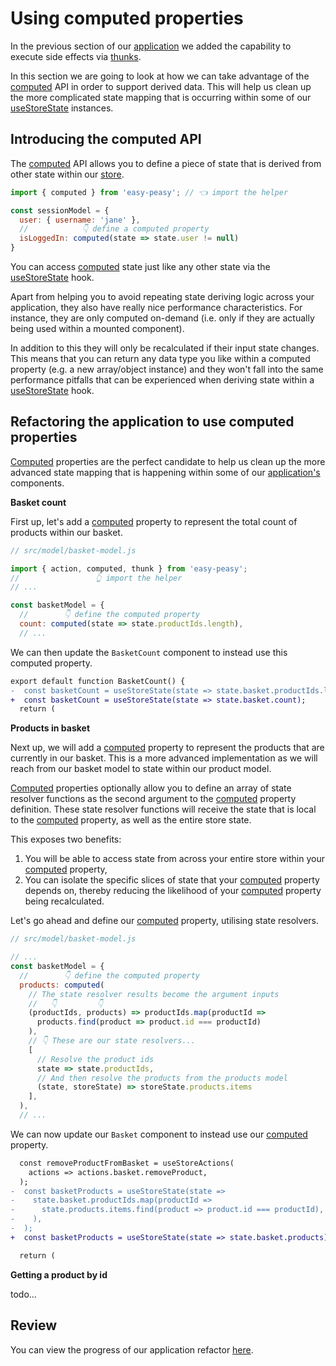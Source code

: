 # Using computed properties

In the previous section of our [application](https://codesandbox.io/s/easy-peasy-tutorial-actions-1e62s) we added the capability to execute side effects via [thunks](/docs/api/thunk).

In this section we are going to look at how we can take advantage of the [computed](/docs/api/computed) API in order to support derived data. This will help us clean up the more complicated state mapping that is occurring within some of our [useStoreState](/docs/api/use-store-state) instances.

## Introducing the computed API

The [computed](/docs/api/computed) API allows you to define a piece of state that is derived from other state within our [store](/docs/api/store).

```javascript
import { computed } from 'easy-peasy'; // 👈 import the helper

const sessionModel = {
  user: { username: 'jane' },
  //            👇 define a computed property
  isLoggedIn: computed(state => state.user != null) 
}
```

You can access [computed](/docs/api/computed) state just like any other state via the [useStoreState](/docs/api/use-store-state) hook.

Apart from helping you to avoid repeating state deriving logic across your application, they also have really nice performance characteristics. For instance, they are only computed on-demand (i.e. only if they are actually being used within a mounted component).

In addition to this they will only be recalculated if their input state changes. This means that you can return any data type you like within a computed property (e.g. a new array/object instance) and they won't fall into the same performance pitfalls that can be experienced when deriving state within a [useStoreState](/docs/api/use-store-state) hook.

## Refactoring the application to use computed properties

[Computed](/docs/api/computed) properties are the perfect candidate to help us clean up the more advanced state mapping that is happening within some of our [application's](https://codesandbox.io/s/easy-peasy-tutorial-actions-1e62s) components.

**Basket count**

First up, let's add a [computed](/docs/api/computed) property to represent the total count of products within our basket.

```javascript
// src/model/basket-model.js

import { action, computed, thunk } from 'easy-peasy';
//                 👆 import the helper
// ...

const basketModel = {
  //        👇 define the computed property
  count: computed(state => state.productIds.length),
  // ...
```

We can then update the `BasketCount` component to instead use this computed property.

```diff
export default function BasketCount() {
-  const basketCount = useStoreState(state => state.basket.productIds.length);
+  const basketCount = useStoreState(state => state.basket.count);
  return (
```

**Products in basket**

Next up, we will add a [computed](/docs/api/computed) property to represent the products that are currently in our basket. This is a more advanced implementation as we will reach from our basket model to state within our product model.

[Computed](/docs/api/computed) properties optionally allow you to define an array of state resolver functions as the second argument to the [computed](/docs/api/computed) property definition. These state resolver functions will receive the state that is local to the [computed](/docs/api/computed) property, as well as the entire store state.

This exposes two benefits:

1. You will be able to access state from across your entire store within your [computed](/docs/api/computed) property,
2. You can isolate the specific slices of state that your [computed](/docs/api/computed) property depends on, thereby reducing the likelihood of your [computed](/docs/api/computed) property being recalculated.

Let's go ahead and define our [computed](/docs/api/computed) property, utilising state resolvers.

```javascript
// src/model/basket-model.js

// ...
const basketModel = {
  //        👇 define the computed property
  products: computed(
    // The state resolver results become the argument inputs
    //   👇         👇
    (productIds, products) => productIds.map(productId =>
      products.find(product => product.id === productId)
    ),
    // 👇 These are our state resolvers...
    [
      // Resolve the product ids
      state => state.productIds,
      // And then resolve the products from the products model
      (state, storeState) => storeState.products.items
    ],
  ),
  // ...
```

We can now update our `Basket` component to instead use our [computed](/docs/api/computed) property.

```diff
  const removeProductFromBasket = useStoreActions(
    actions => actions.basket.removeProduct,
  );
-  const basketProducts = useStoreState(state =>
-    state.basket.productIds.map(productId =>
-      state.products.items.find(product => product.id === productId),
-    ),
-  );
+  const basketProducts = useStoreState(state => state.basket.products);

  return (
```

**Getting a product by id**

todo...

## Review

You can view the progress of our application refactor [here](https://codesandbox.io/s/easy-peasy-tutorial-computed-uohgr).